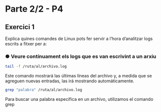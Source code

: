 # Parte 2/2 - P4

## Exercici 1

Explica quines comandes de Linux pots fer servir a l’hora d’analitzar logs escrits a fitxer per a:

### ● Veure contínuament els logs que es van escrivint a un arxiu

```bash
tail -f /ruta/al/archivo.log
```
Este comando mostrará las últimas líneas del archivo y, a medida que se agreguen nuevas entradas, las irá mostrando automáticamente.

```bash
grep "palabra" /ruta/al/archivo.log 
```
Para buscar una palabra específica en un archivo, utilizamos el comando grep
